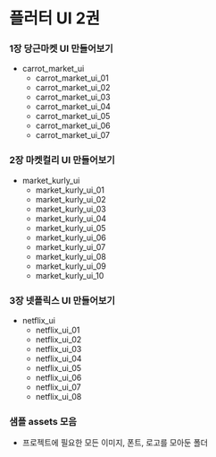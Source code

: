 # 플러터 UI 2권

### 1장 당근마켓 UI 만들어보기
 - carrot_market_ui
   - carrot_market_ui_01
   - carrot_market_ui_02
   - carrot_market_ui_03
   - carrot_market_ui_04
   - carrot_market_ui_05
   - carrot_market_ui_06
   - carrot_market_ui_07

### 2장 마켓컬리 UI 만들어보기
- market_kurly_ui
  - market_kurly_ui_01
  - market_kurly_ui_02
  - market_kurly_ui_03
  - market_kurly_ui_04
  - market_kurly_ui_05
  - market_kurly_ui_06
  - market_kurly_ui_07
  - market_kurly_ui_08
  - market_kurly_ui_09
  - market_kurly_ui_10

### 3장 넷플릭스 UI 만들어보기
- netflix_ui
  - netflix_ui_01
  - netflix_ui_02
  - netflix_ui_03
  - netflix_ui_04
  - netflix_ui_05
  - netflix_ui_06
  - netflix_ui_07
  - netflix_ui_08

### 샘플 assets 모음
- 프로젝트에 필요한 모든 이미지, 폰트, 로고를 모아둔 폴더
